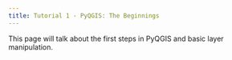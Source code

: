 ```yaml
---
title: Tutorial 1 - PyQGIS: The Beginnings
---
```



This page will talk about the first steps in PyQGIS and basic layer manipulation.
